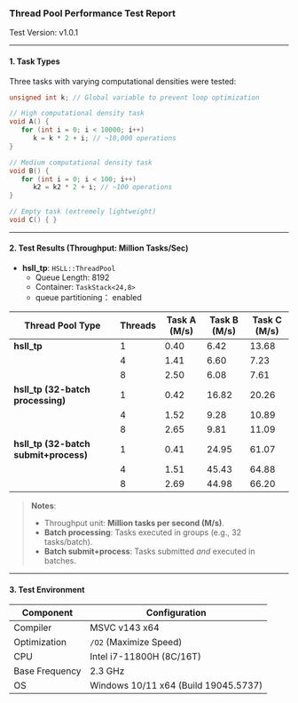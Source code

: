 ### Thread Pool Performance Test Report  
Test Version: v1.0.1  

---

#### 1. Task Types  
Three tasks with varying computational densities were tested:  

```cpp
unsigned int k; // Global variable to prevent loop optimization  

// High computational density task  
void A() {  
   for (int i = 0; i < 10000; i++)  
      k = k * 2 + i; // ~10,000 operations  
}  

// Medium computational density task  
void B() {  
   for (int i = 0; i < 100; i++)  
      k2 = k2 * 2 + i; // ~100 operations  
}  

// Empty task (extremely lightweight)  
void C() { }  
```

---

#### 2. Test Results (Throughput: Million Tasks/Sec)  

- **hsll_tp**: `HSLL::ThreadPool`  
  - Queue Length: 8192  
  - Container: `TaskStack<24,8>`  
  - queue partitioning： enabled

| Thread Pool Type                     | Threads | Task A (M/s) | Task B (M/s) | Task C (M/s) |  
|--------------------------------------|---------|--------------|--------------|--------------|  
| **hsll_tp**                          | 1       | 0.40         | 6.42         | 13.68        |  
|                                      | 4       | 1.41         | 6.60         | 7.23         |  
|                                      | 8       | 2.50         | 6.08         | 7.61         |  
| **hsll_tp (32-batch processing)**    | 1       | 0.42         | 16.82        | 20.26        |  
|                                      | 4       | 1.52         | 9.28         | 10.89        |  
|                                      | 8       | 2.65         | 9.81         | 11.09        |  
| **hsll_tp (32-batch submit+process)**| 1       | 0.41         | 24.95        | 61.07        |  
|                                      | 4       | 1.51         | 45.43        | 64.88        |  
|                                      | 8       | 2.69         | 44.98        | 66.20        |  

> **Notes**:  
> - Throughput unit: **Million tasks per second (M/s)**.  
> - **Batch processing**: Tasks executed in groups (e.g., 32 tasks/batch).  
> - **Batch submit+process**: Tasks submitted *and* executed in batches.  

---

#### 3. Test Environment  
| Component        | Configuration                   |  
|------------------|---------------------------------|  
| Compiler         | MSVC v143 x64                   |  
| Optimization     | `/O2` (Maximize Speed)          |  
| CPU              | Intel i7-11800H (8C/16T)       |  
| Base Frequency   | 2.3 GHz                         |  
| OS               | Windows 10/11 x64 (Build 19045.5737) |